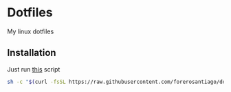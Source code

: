 # Dotfiles
My linux dotfiles

## Installation
Just run [this](https://github.com/forerosantiago/dotfiles/blob/main/tools/install.sh) script
```bash
sh -c "$(curl -fsSL https://raw.githubusercontent.com/forerosantiago/dotfiles/main/tools/install.sh)"
```
